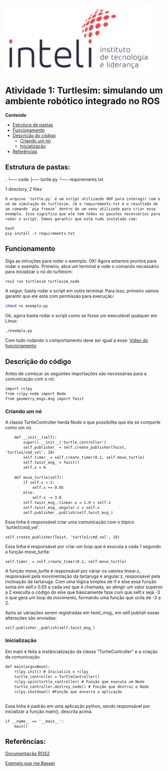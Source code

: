 <img src="../assets/logo-inteli.png" alt="Logo do Inteli"/>

# Atividade 1: Turtlesim: simulando um ambiente robótico integrado no ROS

**Conteúdo**

- [Estrutura de pastas](#Estrutura-de-pastas)
- [Funcionamento](#Funcionamento)
- [Descrição do código](#Descrição-do-código)
  - [Criando um nó](#Criando-um-nó)
  - [Inicialização](#Inicialização)
- [Referências](#Referências)


## Estrutura de pastas:
.
└── code
    ├── turtle.py
    └── requirements.txt

1 directory, 2 files
```
O arquivo `turtle.py` é um script utilizando OOP para interagir com o nó de simulação do turtlesim. Já o requirements.txt é o resultado de um comando `pip freeze` dentro de um venv utilizado para criar esse exemplo. Isso significa que ele tem todos os pacotes necessários para rodar o script. Vamos garantir que está tudo instalado com: 
```

```
bash
pip install -r requirements.txt
```

## Funcionamento
Siga as intruções para rodar o exemplo.
OK! Agora estamos prontos para rodar o exemplo. Primeiro, abra um terminal e rode o comando necessário para inicializar o nó do turtlesim:
```bash
ros2 run turtlesim turtlesim_node
```

A seguir, basta rodar o script em outro terminal. Para isso, primeiro vamos garantir que ele está com permissão para execução:

```bash
chmod +x exemplo.py
```

Ok, agora basta rodar o script como se fosse um executável qualquer em Linux:

```bash
./exemplo.py
```
Com tudo rodando o comportamento deve ser igual a esse:
[Video do funcionamento](https://drive.google.com/file/d/1OiihrjWdBNIjfUe8oQSwVV_JvL9dILoq/view?usp=share_link)


## Descrição do código

Antes de começar as seguintes importações são necessárias para a comunicação com o nó:
```
import rclpy
from rclpy.node import Node
from geometry_msgs.msg import Twist
```

### Criando um nó
A classe TurtleController herda Node o que possibilita que ela se comporte como um nó.
```class TurtleController(Node):
    def __init__(self):
        super().__init__('turtle_controller')
        self.publisher_ = self.create_publisher(Twist, 'turtle1/cmd_vel', 10)
        self.timer_ = self.create_timer(0.1, self.move_turtle)
        self.twist_msg_ = Twist()
        self.x = 0

    def move_turtle(self):
        if self.x < 2:
            self.x += 0.05
        else:
            self.x -= 3.0
        self.twist_msg_.linear.x = 1.0 + self.x
        self.twist_msg_.angular.z = self.x
        self.publisher_.publish(self.twist_msg_)

```

Essa linha é responsável criar uma comunicação com o tópico 'turtle1/cmd_vel'.
```
self.create_publisher(Twist, 'turtle1/cmd_vel', 10)
```

Essa linha é responsável por criar um loop que é exucuta a cada 1 segundo a função move_turtle:
```
self.timer_ = self.create_timer(0.1, self.move_turtle)
```
A função move_turtle é responsável por váriar os valores linear.x, responsável pela movimentação da tartaruga e angular.z, responsável pela inclinação da tartaruga. Com uma lógica simples de if e else essa função soma em self.x 0.05 a cada vez que é chamada, ao atingir um valor superior a 2 execulta o código do else que básicamente faze com que self.x sejá -3 o que gera um loop de movimento, formando uma função que ocila de -3 a 2.

Após as váriações serem registradas em twist_msg_ em self.publish essas alterações são enviadas:
```
self.publisher_.publish(self.twist_msg_)
```
### Inicialização

Em main é feita a instâncialização da classe "TurtleController" e a criação da comunicação. 
```
def main(args=None):
    rclpy.init() # Inicializa o rclpy
    turtle_controller = TurtleController()
    rclpy.spin(turtle_controller) # Função que executa um Node
    turtle_controller.destroy_node() # Função que destroi o Node
    rclpy.shutdown() #Função que encerra a aplicação
    
```

Essa linha é padrão em uma aplicação python, sendo responsável por inicializar a função main(), descrita acima.
```
if __name__ == '__main__':
    main()
```

## Referências:
[Documentação ROS2](https://docs.ros2.org/foxy/api/rclpy/api/)

[Exemplo que me Baseei](https://github.com/Murilo-ZC/Questoes-Trabalhos-Inteli-M6/tree/main/ponderada1)
